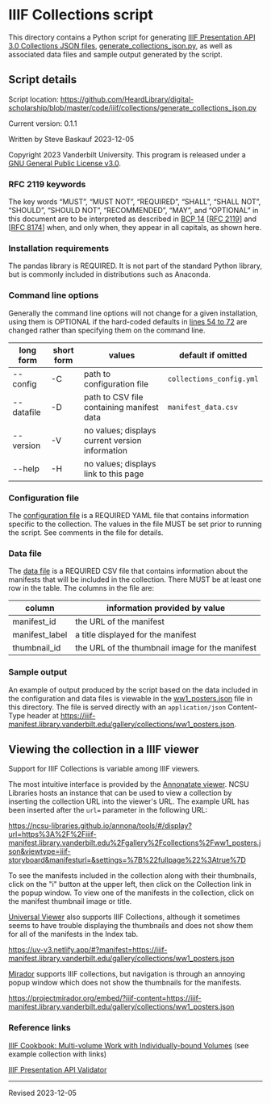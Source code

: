 # IIIF Collections script

This directory contains a Python script for generating [IIIF Presentation API 3.0 Collections JSON files](https://iiif.io/api/presentation/3.0/#51-collection), [generate_collections_json.py](generate_collections_json.py), as well as associated data files and sample output generated by the script.

## Script details

Script location: <https://github.com/HeardLibrary/digital-scholarship/blob/master/code/iiif/collections/generate_collections_json.py>

Current version: 0.1.1

Written by Steve Baskauf 2023-12-05

Copyright 2023 Vanderbilt University. This program is released under a [GNU General Public License v3.0](http://www.gnu.org/licenses/gpl-3.0).

### RFC 2119 keywords

The key words “MUST”, “MUST NOT”, “REQUIRED”, “SHALL”, “SHALL NOT”, “SHOULD”, “SHOULD NOT”, “RECOMMENDED”, “MAY”, and “OPTIONAL” in this document are to be interpreted as described in [BCP 14](https://www.rfc-editor.org/info/bcp14) \[[RFC 2119](https://datatracker.ietf.org/doc/html/rfc2119)\] and \[[RFC 8174](https://datatracker.ietf.org/doc/html/rfc8174)\] when, and only when, they appear in all capitals, as shown here.

### Installation requirements

The pandas library is REQUIRED. It is not part of the standard Python library, but is commonly included in distributions such as Anaconda. 

### Command line options

Generally the command line options will not change for a given installation, using them is OPTIONAL if the hard-coded defaults in [lines 54 to 72](https://github.com/HeardLibrary/digital-scholarship/blob/4aa06440486702bc95e518dd4f6c5478c1f5dfcb/code/iiif/collections/generate_collections_json.py#L54C1-L73C1) are changed rather than specifying them on the command line. 

| long form | short form | values | default if omitted |
| --------- | ---------- | ------ | ------- |
| --config | -C | path to configuration file | `collections_config.yml` |
| --datafile | -D | path to CSV file containing manifest data | `manifest_data.csv` |
| --version | -V | no values; displays current version information |  |
| --help | -H | no values; displays link to this page |  |

### Configuration file

The [configuration file](collections_config.yml) is a REQUIRED YAML file that contains information specific to the collection. The values in the file MUST be set prior to running the script. See comments in the file for details.

### Data file

The [data file](manifest_data.csv) is a REQUIRED CSV file that contains information about the manifests that will be included in the collection. There MUST be at least one row in the table. The columns in the file are:

| column | information provided by value |
| ------ | ----- |
| manifest_id | the URL of the manifest |
| manifest_label | a title displayed for the manifest |
| thumbnail_id | the URL of the thumbnail image for the manifest |

### Sample output

An example of output produced by the script based on the data included in the configuration and data files is viewable in the [ww1_posters.json](ww1_posters.json) file in this directory. The file is served directly with an `application/json` Content-Type header at <https://iiif-manifest.library.vanderbilt.edu/gallery/collections/ww1_posters.json>.

## Viewing the collection in a IIIF viewer

Support for IIIF Collections is variable among IIIF viewers. 

The most intuitive interface is provided by the [Annonatate viewer](https://annonatate.fly.dev/). NCSU Libraries hosts an instance that can be used to view a collection by inserting the collection URL into the viewer's URL. The example URL has been inserted after the `url=` parameter in the following URL:

<https://ncsu-libraries.github.io/annona/tools/#/display?url=https%3A%2F%2Fiiif-manifest.library.vanderbilt.edu%2Fgallery%2Fcollections%2Fww1_posters.json&viewtype=iiif-storyboard&manifesturl=&settings=%7B%22fullpage%22%3Atrue%7D>

To see the manifests included in the collection along with their thumbnails, click on the "i" button at the upper left, then click on the Collection link in the popup window. To view one of the manifests in the collection, click on the manifest thumbnail image or title. 

[Universal Viewer](https://universalviewer.io/) also supports IIIF Collections, although it sometimes seems to have trouble displaying the thumbnails and does not show them for all of the manifests in the Index tab. 

<https://uv-v3.netlify.app/#?manifest=https://iiif-manifest.library.vanderbilt.edu/gallery/collections/ww1_posters.json>

[Mirador](https://projectmirador.org/) supports IIIF collections, but navigation is through an annoying popup window which does not show the thumbnails for the manifests. 

<https://projectmirador.org/embed/?iiif-content=https://iiif-manifest.library.vanderbilt.edu/gallery/collections/ww1_posters.json>

### Reference links

[IIIF Cookbook: Multi-volume Work with Individually-bound Volumes](https://iiif.io/api/cookbook/recipe/0030-multi-volume/) (see example collection with links)

[IIIF Presentation API Validator](https://presentation-validator.iiif.io/)

-----

Revised 2023-12-05
